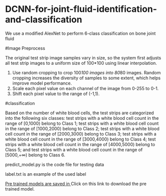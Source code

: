 # DCNN-for-joint-fluid-identification-and-classification
We use a modified AlexNet to perform 6-class classification on bone joint fluid

#Image Preprocess

The original test strip image samples vary in size, so the system first adjusts all test strip images to a uniform size of 100*100 using linear interpolation.
1) Use random cropping to crop 100*100 images into 80*80 images. Random cropping increases the diversity of samples to some extent, which helps improve model performance.
2) Scale each pixel value on each channel of the image from 0-255 to 0-1.
3) Shift each pixel value to the range of (-1,1).

#classification 

Based on the number of white blood cells, the test strips are categorized into the following six classes: test strips with a white blood cell count in the range of [0,1000) belong to Class 1; test strips with a white blood cell count in the range of [1000,2000) belong to Class 2; test strips with a white blood cell count in the range of [2000,3000) belong to Class 3; test strips with a white blood cell count in the range of [3000,4000) belong to Class 4; test strips with a white blood cell count in the range of [4000,5000) belong to Class 5; and test strips with a white blood cell count in the range of [5000,+∞) belong to Class 6.

predict_model.py is the code file for testing data

label.txt is an example of the used label


   [Pre trained models are saved in
](https://huggingface.co/YU123ing/AlexNet_modified/blob/main/final_model.pth)  Click on this link to download the pre trained model.
